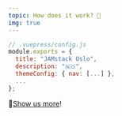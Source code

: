 ```yaml
---
topic: How does it work? 🤔
img: true
---
```


```js
// .vuepress/config.js
module.exports = {
  title: "JAMstack Oslo",
  description: "🇳🇴",
  themeConfig: { nav: [...] },
  ...
};
```

🤔[Show us more](https://codesandbox.io/)!
